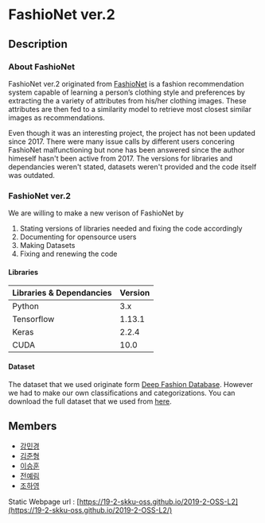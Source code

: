 ﻿FashioNet ver.2
===============

## Description

### About FashioNet

FashioNet ver.2 originated from [FashioNet](https://github.com/PlabanM1/FashionNet) is a fashion recommendation system capable of learning a person’s clothing style and preferences by extracting the a variety of attributes from his/her clothing images. These attributes are then fed to a similarity model to retrieve most closest similar images as recommendations.

Even though it was an interesting project, the project has not been updated since 2017. There were many issue calls by different users concering FashioNet malfunctioning but none has been answered since the author himeself hasn't been active from 2017. The versions for libraries and dependancies weren't stated, datasets weren't provided and the code itself was outdated.

### FashioNet ver.2

We are willing to make a new verison of FashioNet by

1. Stating versions of libraries needed and fixing the code accordingly
2. Documenting for opensource users
3. Making Datasets
4. Fixing and renewing the code

#### Libraries

|Libraries & Dependancies|Version|
|---|---|
|Python|3.x|
|Tensorflow|1.13.1|
|Keras|2.2.4|
|CUDA|10.0|

#### Dataset

The dataset that we used originate form [Deep Fashion Database](http://mmlab.ie.cuhk.edu.hk/projects/DeepFashion.html). However we had to make our own classifications and categorizations. You can download the full dataset that we used from [here](url).

## Members

* [강민경](https://minkyeongkang.github.io/static_page)
* [김준형](https://junhyeongkim73.github.io/static_page)
* [이승훈](https://seunghoon00.github.io/static_page)
* [전예림](https://jyerim.github.io/static_page/)
* [조하영](https://wh28533.github.io/static_page/)


Static Webpage url : [https://19-2-skku-oss.github.io/2019-2-OSS-L2](https://19-2-skku-oss.github.io/2019-2-OSS-L2/)

